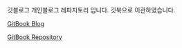 깃블로그 개인블로그 레파지토리 입니다. 깃북으로 이관하였습니다.

[GitBook Blog](https://jihunparkme.gitbook.io/docs/)

[GitBook Repository](https://github.com/jihunparkme/jihunparkme.gitbook.io)

